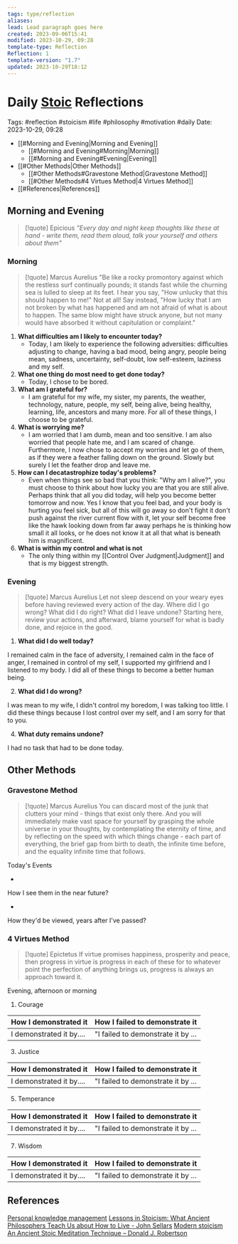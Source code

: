 ```yaml
---
tags: type/reflection
aliases: 
lead: Lead paragraph goes here
created: 2023-09-06T15:41
modified: 2023-10-29, 09:28
template-type: Reflection
Reflection: 1
template-version: "1.7"
updated: 2023-10-29T18:12
---
```



# Daily [Stoic](../SLIP-BOX/Stoicism.md) Reflections

Tags:  #reflection #stoicism #life #philosophy #motivation #daily 
Date: 2023-10-29, 09:28

- [[#Morning and Evening|Morning and Evening]]
	- [[#Morning and Evening#Morning|Morning]]
	- [[#Morning and Evening#Evening|Evening]]
- [[#Other Methods|Other Methods]]
	- [[#Other Methods#Gravestone Method|Gravestone Method]]
	- [[#Other Methods#4 Virtues Method|4 Virtues Method]]
- [[#References|References]]


## Morning and Evening

> [!quote] Epicious 
> _"Every day and night keep thoughts like these at hand - write them, read them aloud, talk your yourself and others about them"_

### Morning

> [!quote] Marcus Aurelius
> "Be like a rocky promontory against which the restless surf continually pounds; it stands fast while the churning sea is lulled to sleep at its feet. I hear you say, "How unlucky that this should happen to me!" Not at all! Say instead, "How lucky that I am not broken by what has happened and am not afraid of what is about to happen. The same blow might have struck anyone, but not many would have absorbed it without capitulation or complaint."

1. **What difficulties am I likely to encounter today?**
	- Today, I am likely to experience the following adversities: difficulties adjusting to change, having a bad mood, being angry, people being mean, sadness, uncertainty, self-doubt, low self-esteem, laziness and my self. 
2. **What one thing do most need to get done today?**
	- Today, I chose to be bored. 
1. **What am I grateful for?**
	- I am grateful for my wife, my sister, my parents, the weather, technology, nature, people, my self, being alive, being healthy, learning, life, ancestors and many more. For all of these things, I choose to be grateful. 
2. **What is worrying me?**
	- I am worried that I am dumb, mean and too sensitive. I am also worried that people hate me, and I am scared of change. Furthermore, I now chose to accept my worries and let go of them, as if they were a feather falling down on the ground. Slowly but surely I let the feather drop and leave me. 
3. **How can I decatastrophize today's problems?**
	- Even when things see so bad that you think: "Why am I alive?", you must choose to think about how lucky you are that you are still alive. Perhaps think that all you did today, will help you become better tomorrow and now. Yes I know that you feel bad, and your body is hurting you feel sick, but all of this will go away so don't fight it don't push against the river current flow with it, let your self become free like the hawk looking down from far away perhaps he is thinking how small it all looks, or he does not know it at all that what is beneath him is magnificent.
4. **What is within my control and what is not**
	- The only thing within my [[Control Over Judgment|Judgment]] and that is my biggest strength. 

### Evening

> [!quote] Marcus Aurelius
> Let not sleep descend on your weary eyes before having reviewed every action of the day. Where did I go wrong? What did I do right? What did I leave undone? Starting here, review your actions, and afterward, blame yourself for what is badly done, and rejoice in the good.

1. **What did I do well today?**

I remained calm in the face of adversity, I remained calm in the face of anger, I remained in control of my self, I supported my girlfriend and I listened to my body. I did all of these things to become a better human being. 

2. **What did I do wrong?**

I was mean to my wife, I didn't control my boredom, I was talking too little. I did these things because I lost control over my self, and I am sorry for that to you.

4. **What duty remains undone?**

I had no task that had to be done today.

## Other Methods

### Gravestone Method

> [!quote] Marcus Aurelius
> You can discard most of the junk that clutters your mind - things that exist only there. And you will immediately make vast space for yourself by grasping the whole universe in your thoughts, by contemplating the eternity of time, and by reflecting on the speed with which things change - each part of everything, the brief gap from birth to death, the infinite time before, and the equality infinite time that follows. 

Today's Events 

-

How I see them in the near future? 

-

How they'd be viewed, years after I've passed?

### 4 Virtues Method

> [!quote] Epictetus 
> If virtue promises happiness, prosperity and peace, then progress in virtue is progress in each of these for to whatever point the perfection of anything brings us, progress is always an approach toward it.

Evening, afternoon or morning

1. Courage 

| How I demonstrated it  | How I failed to demonstrate it |
| ------------------- | ---------------- |
| I demonstrated it by....                 | "I failed to demonstrate it by ...              |

3. Justice

| How I demonstrated it  | How I failed to demonstrate it |
| ------------------- | ---------------- |
| I demonstrated it by....                 | "I failed to demonstrate it by ...             

5. Temperance

| How I demonstrated it  | How I failed to demonstrate it |
| ------------------- | ---------------- |
| I demonstrated it by....                 | "I failed to demonstrate it by ...             

7. Wisdom

| How I demonstrated it  | How I failed to demonstrate it |
| ------------------- | ---------------- |
| I demonstrated it by....                 | "I failed to demonstrate it by ...             

## References

[Personal knowledge management](Personal%20knowledge%20management.md)
[Lessons in Stoicism: What Ancient Philosophers Teach Us about How to Live - John Sellars](https://books.google.cz/books/about/Lessons_in_Stoicism.html?id=ky84zQEACAAJ&redir_esc=y)
[Modern stoicism](https://modernstoicism.com/)
[An Ancient Stoic Meditation Technique – Donald J. Robertson](https://donaldrobertson.name/2017/03/22/an-ancient-stoic-meditation-technique/)


